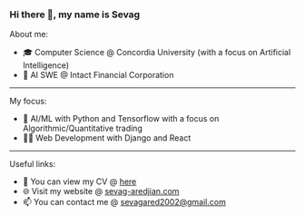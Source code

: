 ### Hi there 👋, my name is Sevag
About me:
- 🎓 Computer Science @ Concordia University (with a focus on Artificial Intelligence)
- 💼 AI SWE @ Intact Financial Corporation

<hr />

My focus:
- 🦾 AI/ML with Python and Tensorflow with a focus on Algorithmic/Quantitative trading
- 👨‍💻 Web Development with Django and React

<hr />

Useful links:
- 📄 You can view my CV @ [here](https://drive.google.com/file/d/1A0kgOV524iQ66FccByxMOLyWBLANKmmy/view)
- 🌐 Visit my website @ [sevag-aredjian.com](https://www.sevag-aredjian.com/)
- 📫 You can contact me @ sevagared2002@gmail.com
